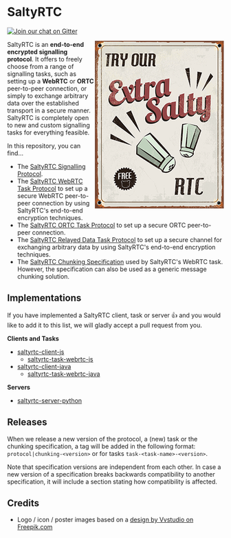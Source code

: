 # SaltyRTC

[![Join our chat on Gitter](https://badges.gitter.im/saltyrtc/Lobby.svg)](https://gitter.im/saltyrtc/Lobby)

<img src="media/try_our_rtc_300px.png" align="right" />

SaltyRTC is an **end-to-end encrypted signalling protocol**. It offers
to freely choose from a range of signalling tasks, such as setting up a
**WebRTC** or **ORTC** peer-to-peer connection, or simply to exchange
arbitrary data over the established transport in a secure manner.
SaltyRTC is completely open to new and custom signalling tasks for
everything feasible.

In this repository, you can find...

* The [SaltyRTC Signalling Protocol](Protocol.md).
* The [SaltyRTC WebRTC Task Protocol](Task-WebRTC.md) to set up a
  secure WebRTC peer-to-peer connection by using SaltyRTC's end-to-end
  encryption techniques.
* The [SaltyRTC ORTC Task Protocol](Task-ORTC.md) to set up a secure
  ORTC peer-to-peer connection.
* The [SaltyRTC Relayed Data Task Protocol](Task-RelayedData.md) to set
  up a secure channel for exchanging arbitrary data by using SaltyRTC's
  end-to-end encryption techniques.
* The [SaltyRTC Chunking Specification](Chunking.md) used by SaltyRTC's
  WebRTC task. However, the specification can also be used as a generic
  message chunking solution.

## Implementations

If you have implemented a SaltyRTC client, task or server :+1: and you
would like to add it to this list, we will gladly accept a pull request
from you.

**Clients and Tasks**

* [saltyrtc-client-js](https://github.com/saltyrtc/saltyrtc-client-js)
    - [saltyrtc-task-webrtc-js](https://github.com/saltyrtc/saltyrtc-task-webrtc-js)
* [saltyrtc-client-java](https://github.com/saltyrtc/saltyrtc-client-java)
    - [saltyrtc-task-webrtc-java](https://github.com/saltyrtc/saltyrtc-task-webrtc-java)

**Servers**

* [saltyrtc-server-python](https://github.com/saltyrtc/saltyrtc-server-python)

## Releases

When we release a new version of the protocol, a (new) task or the
chunking specification, a tag will be added in the following format:
`protocol|chunking-<version>` or for tasks `task-<task-name>-<version>`.

Note that specification versions are independent from each other. In
case a new version of a specification breaks backwards compatibility to
another specification, it will include a section stating how
compatibility is affected.

## Credits

* Logo / icon / poster images based on a [design by Vvstudio on
  Freepik.com](http://www.freepik.com/free-vector/try-our-extra-salty-products_822392.htm)

